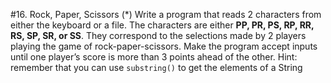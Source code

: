 #16. Rock, Paper, Scissors (*)
Write a program that reads 2 characters from either the keyboard or a file. 
The characters are either **PP, PR, PS, RP, RR, RS, SP, SR, or SS**. They correspond to the 
selections made by 2 players playing the game of rock-paper-scissors.
Make the program accept inputs until one player’s score is more than 3 points ahead of the other.
Hint: remember that you can use ```substring()``` to get the elements of a String